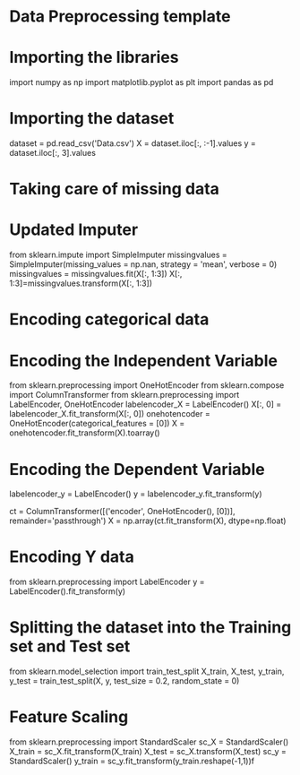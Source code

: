 # Data Preprocessing template
# Importing the libraries
import numpy as np
import matplotlib.pyplot as plt
import pandas as pd

# Importing the dataset
dataset = pd.read_csv('Data.csv')
X = dataset.iloc[:, :-1].values
y = dataset.iloc[:, 3].values

# Taking care of missing data
# Updated Imputer
from sklearn.impute import SimpleImputer
missingvalues = SimpleImputer(missing_values = np.nan, strategy = 'mean', verbose = 0)
missingvalues = missingvalues.fit(X[:, 1:3])
X[:, 1:3]=missingvalues.transform(X[:, 1:3])


# Encoding categorical data
# Encoding the Independent Variable
from sklearn.preprocessing import OneHotEncoder
from sklearn.compose import ColumnTransformer
from sklearn.preprocessing import LabelEncoder, OneHotEncoder
labelencoder_X = LabelEncoder()
X[:, 0] = labelencoder_X.fit_transform(X[:, 0])
onehotencoder = OneHotEncoder(categorical_features = [0])
X = onehotencoder.fit_transform(X).toarray()
# Encoding the Dependent Variable
labelencoder_y = LabelEncoder()
y = labelencoder_y.fit_transform(y)

ct = ColumnTransformer([('encoder', OneHotEncoder(), [0])], remainder='passthrough')
X = np.array(ct.fit_transform(X), dtype=np.float)
# Encoding Y data
from sklearn.preprocessing import LabelEncoder
y = LabelEncoder().fit_transform(y)
# Splitting the dataset into the Training set and Test set
from sklearn.model_selection import train_test_split
X_train, X_test, y_train, y_test = train_test_split(X, y, test_size = 0.2, random_state = 0)
# Feature Scaling
from sklearn.preprocessing import StandardScaler
sc_X = StandardScaler()
X_train = sc_X.fit_transform(X_train)
X_test = sc_X.transform(X_test)
sc_y = StandardScaler()
y_train = sc_y.fit_transform(y_train.reshape(-1,1))f

